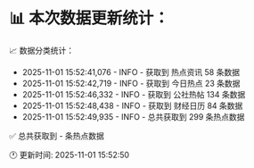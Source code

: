 📊 本次数据更新统计：
==========================

📈 数据分类统计：
- 2025-11-01 15:52:41,076 - INFO - 获取到 热点资讯 58 条数据
- 2025-11-01 15:52:42,719 - INFO - 获取到 今日热点 23 条数据
- 2025-11-01 15:52:46,332 - INFO - 获取到 公社热帖 134 条数据
- 2025-11-01 15:52:48,438 - INFO - 获取到 财经日历 84 条数据
- 2025-11-01 15:52:49,935 - INFO - 总共获取到 299 条热点数据

✅ 总共获取到 - 条热点数据

🕐 更新时间: 2025-11-01 15:52:50
